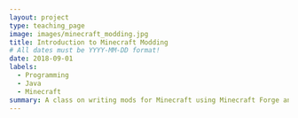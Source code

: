 ```yaml
---
layout: project
type: teaching_page
image: images/minecraft_modding.jpg
title: Introduction to Minecraft Modding
# All dates must be YYYY-MM-DD format!
date: 2018-09-01
labels:
  - Programming
  - Java
  - Minecraft
summary: A class on writing mods for Minecraft using Minecraft Forge and Java.  Students learn about Java and working in a complicated codebase by create custom minecraft items and blocks.  Taught for kids ages 8-14 at the Parts and Crafts Center for Semi-Conducted Learning and as a series of Saturday morning workshops.
---
```

